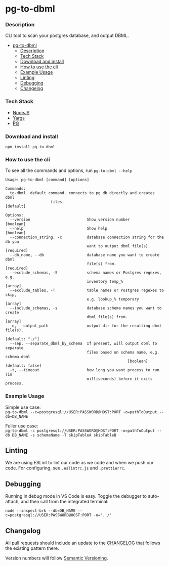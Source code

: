 # pg-to-dbml

### Description
CLI tool to scan your postgres database, and output DBML.
- [pg-to-dbml](#pg-to-dbml)
    - [Description](#description)
    - [Tech Stack](#tech-stack)
    - [Download and install](#download-and-install)
    - [How to use the cli](#how-to-use-the-cli)
    - [Example Usage](#example-usage)
  - [Linting](#linting)
  - [Debugging](#debugging)
  - [Changelog](#changelog)

### Tech Stack

- [NodeJS](https://nodejs.org/en/docs/)
- [Yargs](http://yargs.js.org/)
- [PG](https://node-postgres.com/)

### Download and install

`npm imstall pg-to-dbml` 

### How to use the cli

To see all the commands and options, run `pg-to-dbml --help`

```
Usage: pg-to-dbml [command] [options]

Commands:
  to-dbml  default command. connects to pg db directly and creates dbml
                    files.                                             [default]

Options:
  --version                         Show version number                [boolean]
  --help                            Show help                          [boolean]
  --connection_string, -c           database connection string for the db you
                                    want to output dbml file(s).      [required]
  --db_name, --db                   database name you want to create dbml
                                    file(s) from.                     [required]
  --exclude_schemas, -S             schema names or Postgres regexes, e.g.
                                    inventory temp_%                     [array]
  --exclude_tables, -T              table names or Postgres regexes to skip,
                                    e.g. lookup_% temporary              [array]
  --include_schemas, -s             database schema names you want to create
                                    dbml file(s) from.                   [array]
  -o, --output_path                 output dir for the resulting dbml file(s).
                                                                 [default: "./"]
  --sep, --separate_dbml_by_schema  If present, will output dbml to separate
                                    files based on schema name, e.g. schema.dbml
                                                      [boolean] [default: false]
  -t, --timeout                     how long you want process to run (in
                                    milliseconds) before it exits process.
```

### Example Usage

Simple use case:  
`pg-to-dbml --c=postgresql://USER:PASSWORD@HOST:PORT -o=pathToOutput --db=DB_NAME `

Fuller use case:  
`pg-to-dbml -c postgresql://USER:PASSWORD@HOST:PORT -o=pathToOutput --db DB_NAME -s schemaName -T skipTableA skipTableB` 

## Linting

We are using ESLint to lint our code as we code and when we push our code. For configuring, see `.eslintrc.js` and `.prettierrc`.

## Debugging

Running in debug mode in VS Code is easy. Toggle the debugger to auto-attach, and then call from the integrated terminal:

`node --inspect-brk --db=DB_NAME --c=postgresql://USER:PASSWORD@HOST:PORT -o='../'`

## Changelog

All pull requests should include an update to the [CHANGELOG](./CHANGELOG.md) that follows the existing pattern there.

Version numbers will follow [Semantic Versioning](https://semver.org/).
